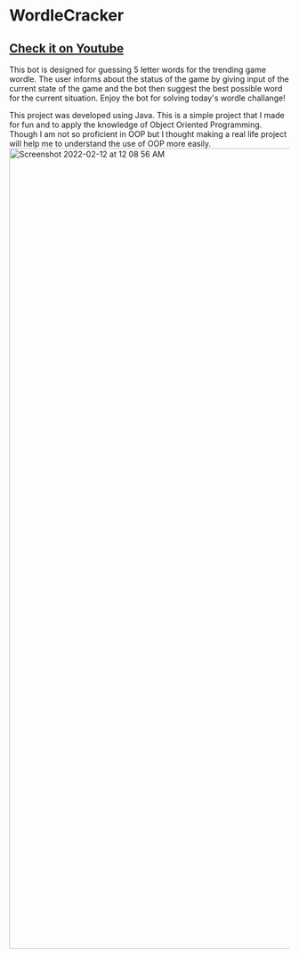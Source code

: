 # WordleCracker

## [Check it on Youtube](https://www.youtube.com/watch?v=XnByrgrUvRk)
This bot is designed for guessing 5 letter words for the trending game wordle. The user informs about the status of the game by giving input of the current state of the game and the bot then suggest the best possible word for the current situation. Enjoy the bot for solving today's wordle challange!

This project was developed using Java. This is a simple project that I made for fun and to apply the knowledge of Object Oriented Programming. Though I am not so proficient in OOP but I thought making a real life project will help me to understand the use of OOP more easily. 
<img width="1440" alt="Screenshot 2022-02-12 at 12 08 56 AM" src="https://user-images.githubusercontent.com/67467409/153646871-82ec6680-b301-4f4a-8f5c-f1a689520740.png">
